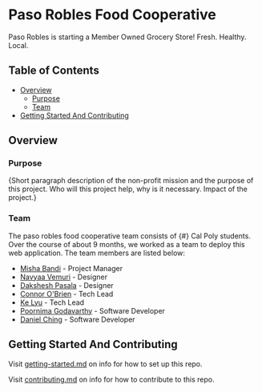# Paso Robles Food Cooperative

Paso Robles is starting a Member Owned Grocery Store!  Fresh. Healthy. Local.

## Table of Contents

- [Overview](#overview)
  - [Purpose](#purpose)
  - [Team](#team)
- [Getting Started And Contributing](#getting-started-and-contributing)

## Overview

### Purpose

{Short paragraph description of the non-profit mission and the purpose of this project. Who will this project help, why is it necessary. Impact of the project.}

### Team

The paso robles food cooperative team consists of {#} Cal Poly students. Over the course of about 9 months, we worked as a team to deploy this web application. The team members are listed below:

- [Misha Bandi](https://www.linkedin.com/in/misha-bandi-4959521a3/) - Project Manager
- [Navyaa Vemuri](https://www.linkedin.com/in/navyaavemuri/) - Designer
- [Dakshesh Pasala](https://www.linkedin.com/in/dakshesh-pasala-996780295/) - Designer
- [Connor O'Brien](https://github.com/connorpobrien) - Tech Lead
- [Ke Lyu](https://github.com/upluke) - Tech Lead
- [Poornima Godavarthy](https://www.linkedin.com/in/poornima-godavarthy/) - Software Developer
- [Daniel Ching](https://www.linkedin.com/in/daniel-ching-783b87221/) - Software Developer

## Getting Started And Contributing

Visit [getting-started.md](docs/getting-started.md) on info for how to set up this repo.

Visit [contributing.md](docs/contributing.md) on info for how to contribute to this repo.
